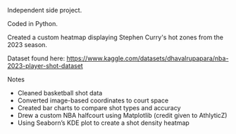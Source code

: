 Independent side project.

Coded in Python.

Created a custom heatmap displaying Stephen Curry's hot zones from the 2023 season.

Dataset found here: https://www.kaggle.com/datasets/dhavalrupapara/nba-2023-player-shot-dataset

Notes
- Cleaned basketball shot data
- Converted image-based coordinates to court space
- Created bar charts to compare shot types and accuracy
- Drew a custom NBA halfcourt using Matplotlib (credit given to AthlyticZ)
- Using Seaborn’s KDE plot to create a shot density heatmap
